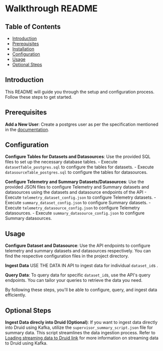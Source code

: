 # Walkthrough README

## Table of Contents
- [Introduction](#introduction)
- [Prerequisites](#prerequisites)
- [Installation](#installation)
- [Configuration](#configuration)
- [Usage](#usage)
- [Optional Steps](#optional-steps)


## Introduction

This README will guide you through the setup and configuration process. Follow these steps to get started.

## Prerequisites

 **Add a New User**: Create a postgres user as per the specification mentioned in the [documentation](https://github.com/Sunbird-Obsrv/obsrv-api-service).


## Configuration

 **Configure Tables for Datasets and Datasources**: Use the provided SQL files to set up the necessary database tables.
    - Execute `datasetTable_postgres.sql` to configure the tables for datasets.
    - Execute `datasourceTable_postgres.sql` to configure the tables for datasources.

 **Configure Telemetry and Summary Datasets/Datasources**: Use the provided JSON files to configure Telemetry and Summary datasets and datasources using the datasets and datasource endpoints of the API 
    - Execute `telemetry_dataset_config.json` to configure Telemetry datasets.
    - Execute `summary_dataset_config.json` to configure Summary datasets.
    - Execute `telemetry_datasource_config.json` to configure Telemetry datasources.
    - Execute `summary_datasource_config.json` to configure Summary datasources.

## Usage

 **Configure Dataset and Datasource**: Use the API endpoints to configure telemetry and summary datasets and datasources respectively. You can find the respective configuration files in the project directory.
 
 **Ingest Data** USE THE DATA IN API to ingest data for individual `dataset_id`s .

 **Query Data**: To query data for specific `dataset_id`s, use the API's query endpoints. You can tailor your queries to retrieve the data you need.



By following these steps, you'll be able to configure, query, and ingest data efficiently.



## Optional Steps

 **Ingest Data direcly into Druid (Optional)**: If you want to ingest data directly into Druid using Kafka, utilize the `supervisor_summary_script.json` file for summary data. This script streamlines the data ingestion process. Refer to [Loading streaming data to Druid link](https://druid.apache.org/docs/latest/tutorials/tutorial-kafka/) for more information on streaming data to Druid using Kafka.




